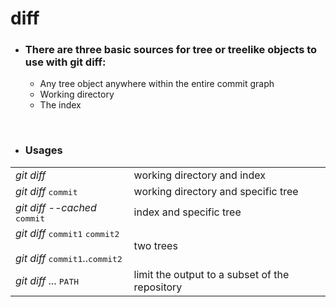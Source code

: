 # diff

- ### There are three basic sources for tree or treelike objects to use with git diff:
    - Any tree object anywhere within the entire commit graph
    - Working directory
    - The index

<br>

- ### Usages

| | |
| --- | --- |
| *git diff* | working directory and index |
| *git diff* <kbd>commit</kbd> | working directory and specific tree |
| *git diff --cached* <kbd>commit</kbd> | index and specific tree |
| *git diff* <kbd>commit1</kbd> <kbd>commit2</kbd> <br/><br/> *git diff* <kbd>commit1</kbd>\.\.<kbd>commit2</kbd> | two trees |
| *git diff* ... <kbd>PATH</kbd> | limit the output to a subset of the repository |
